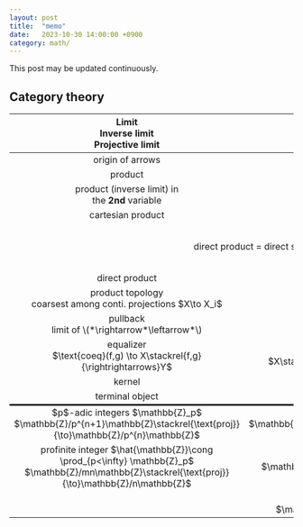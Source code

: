 ```yaml
---
layout: post
title:  "memo"
date:   2023-10-30 14:00:00 +0900
category: math/
---
```

This post may be updated continuously.

## Category theory
<table>
                        <thead>
                            <tr>
                                <th style="text-align: center">
                                    Limit 
                                    <br/>
                                     Inverse limit 
                                    <br/>
                                     Projective limit
                                </th>
                                <th style="text-align: center">
                                    Colimit 
                                    <br/>
                                     Direct limit 
                                    <br/>
                                     Inductive limit
                                </th>
                                <th style="text-align: center"></th>
                            </tr>
                        </thead>
                        <tbody>
                            <tr>
                                <td style="text-align: center">origin of arrows</td>
                                <td style="text-align: center">target of arrows</td>
                                <td style="text-align: center"></td>
                            </tr>
                            <tr>
                                <td style="text-align: center">product</td>
                                <td style="text-align: center">coprodut</td>
                                <td style="text-align: center"></td>
                            </tr>
                            <tr>
                                <td style="text-align: center">
                                    product (inverse limit) in 
                                    <br/>
                                     the 
                                    <strong>2nd</strong>
                                     variable
                                </td>
                                <td style="text-align: center">
                                    coproduct (direct limit) in  
                                    <br/>
                                     the 
                                    <strong>1st</strong>
                                     var
                                </td>
                                <td style="text-align: center">$\operatorname{Hom}$ sends … to product</td>
                            </tr>
                            <tr>
                                <td style="text-align: center">cartesian product</td>
                                <td style="text-align: center">disjoint union</td>
                                <td style="text-align: center">in $\textsf{Set}$</td>
                            </tr>
                            <tr>
                                <td colspan="2" style="text-align: center">direct product = direct sum  $\oplus$</td>
                                <td style="text-align: center">in $\textsf{Ab}$, $R$-$\textsf{Mod}$, $K$-$\textsf{VectSpace}$, etc.</td>
                            </tr>
                            <tr>
                                <td style="text-align: center">direct product</td>
                                <td style="text-align: center">free product</td>
                                <td style="text-align: center">in $\textsf{Grp}$</td>
                            </tr>
                            <tr>
                                <td style="text-align: center">
                                    product topology
                                    <br/>
                                     coarsest among conti. projections $X\to X_i$
                                </td>
                                <td style="text-align: center">
                                    disjoint union topology
                                    <br/>
                                     finest among conti. injections $X_i\to X$
                                </td>
                                <td style="text-align: center">in $\textsf{Top}$</td>
                            </tr>
                            <tr>
                                <td style="text-align: center">
                                    pullback
                                    <br/>
                                    limit of \(*\rightarrow*\leftarrow*\)
                                </td>
                                <td style="text-align: center">
                                    pushout
                                    <br/>
                                    colimit of \(*\leftarrow*\rightarrow*\)
                                </td>
                                <td style="text-align: center"></td>
                            </tr>
                            <tr>
                                <td style="text-align: center">
                                    equalizer
                                    <br/>
                                    $\text{coeq}(f,g) \to X\stackrel{f,g}{\rightrightarrows}Y$
                                </td>
                                <td style="text-align: center">
                                    coequalizer
                                    <br/>
                                    $X\stackrel{f,g}{\rightrightarrows} Y \to \text{coeq}(f,g)$
                                </td>
                                <td style="text-align: center"></td>
                            </tr>
                            <tr>
                                <td style="text-align: center">kernel</td>
                                <td style="text-align: center">cokernel (quotient)</td>
                                <td style="text-align: center"></td>
                            </tr>
                            <tr style="border-bottom: solid black">
                                <td style="text-align: center">terminal object</td>
                                <td style="text-align: center">initial object</td>
                                <td style="text-align: center"></td>
                            </tr>
                            <tr>
                                <td style="text-align: center">
                                    $p$-adic integers $\mathbb{Z}_p$
                                    <br/>
                                    $\mathbb{Z}/p^{n+1}\mathbb{Z}\stackrel{\text{proj}}{\to}\mathbb{Z}/p^{n}\mathbb{Z}$
                                </td>
                                <td style="text-align: center">
                                    Prüfer group $\mathbb{Z}(p^\infty)$
                                    <br/>
                                    $\mathbb{Z}/p^{n}\mathbb{Z}\to\mathbb{Z}/p^{n+1}\mathbb{Z}$; $a\mapsto pa$
                                </td>
                                <td style="text-align: center"></td>
                            </tr>
                            <tr>
                                <td style="text-align: center">
                                    profinite integer $\hat{\mathbb{Z}}\cong \prod_{p&lt;\infty} \mathbb{Z}_p$
                                    <br/>
                                    $\mathbb{Z}/mn\mathbb{Z}\stackrel{\text{proj}}{\to}\mathbb{Z}/n\mathbb{Z}$
                                </td>
                                <td style="text-align: center">
                                    $\mathbb{Q}/\mathbb{Z}$
                                    <br/>
                                    $\mathbb{Z}/n\mathbb{Z}\to\mathbb{Z}/mn\mathbb{Z}$; $a \mapsto ma$
                                </td>
                                <td style="text-align: center"></td>
                            </tr>
                            <tr>
                                <td style="text-align: center"></td>
                                <td style="text-align: center">
                                    Stalk of sheaf $\mathcal{F}_x$
                                    <br/>
                                    $\mathcal{F}(U)\to\mathcal{F}(V)$; $s \mapsto s|_V$
                                </td>
                                <td style="text-align: center"></td>
                            </tr>
                        </tbody>
                    </table>

<!-- | Limit <br> Inverse limit <br> Projective limit| Colimit <br> Direct limit <br> Inductive limit||
|:---:|:---:|:---:|
|origin of arrows|target of arrows||
|product|coprodut||
|product (inverse limit) in <br> the **2nd** variable|coproduct (direct limit) in  <br> the **1st** var|$\operatorname{Hom}$ sends ... to product|
|cartesian product|disjoint union|in $\textsf{Set}$|
|direct product = direct sum  $\oplus$| |in $\textsf{Ab}$, $R$-$\textsf{Mod}$, $K$-$\textsf{VectSpace}$, etc.|
|direct product|free product|in $\textsf{Grp}$|
|product topology<br> coarsest among conti. projections $X\to X_i$ |disjoint union<br> finest among conti. injections $X_i\to X$|in $\textsf{Top}$|
|pullback<br>limit of $$*\rightarrow*\leftarrow* $$|pushout<br>colimit of $$*\leftarrow*\rightarrow* $$|
|equalizer<br>$\text{coeq}(f,g) \to X\stackrel{f,g}{\rightrightarrows}Y$|coequalizer<br>$X\stackrel{f,g}{\rightrightarrows} Y \to \text{coeq}(f,g)$|
|kernel|cokernel (quotient)||
|terminal object|initial object||
|Examples|||
|$p$-adic integers $\mathbb{Z}_p$<br>$\mathbb{Z}/p^{n+1}\mathbb{Z}\to\mathbb{Z}/p^{n}\mathbb{Z}$|Prüfer group $\mathbb{Z}(p^\infty)$<br>$\mathbb{Z}/p^{n}\mathbb{Z}\to\mathbb{Z}/p^{n+1}\mathbb{Z}$; $a\mapsto pa$||
|profinite integer $\hat{\mathbb{Z}}\cong \prod_{p<\infty} \mathbb{Z}_p$<br>projections $\mathbb{Z}/mn\mathbb{Z}\to\mathbb{Z}/n\mathbb{Z}$|$\mathbb{Q}/\mathbb{Z}$<br>$\mathbb{Z}/n\mathbb{Z}\to\mathbb{Z}/mn\mathbb{Z}$; $a \mapsto ma$||
||Stalk of sheaf $\mathcal{F}_x$<br>$\mathcal{F}(U)\to\mathcal{F}(V)$; $s \mapsto s\|_V$|| -->